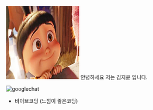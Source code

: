 <img src="git배경.jpg" alt="프로필 얼굴" width="200" height="200"/>
<!-- 안녕하세요 저는 김지윤 입니다. -->
<!-- 안녕하세요 저는<mark>김지윤</mark>입니다.
 -->
 안녕하세요 저는 김지윤 입니다.

 ![googlechat](https://img.shields.io/badge/googlechat-00AC47.svg?&style=for-the-badge&logo=googlechat&logoColor=white) 

* 바이브코딩 (느낌이 좋은코딩)
